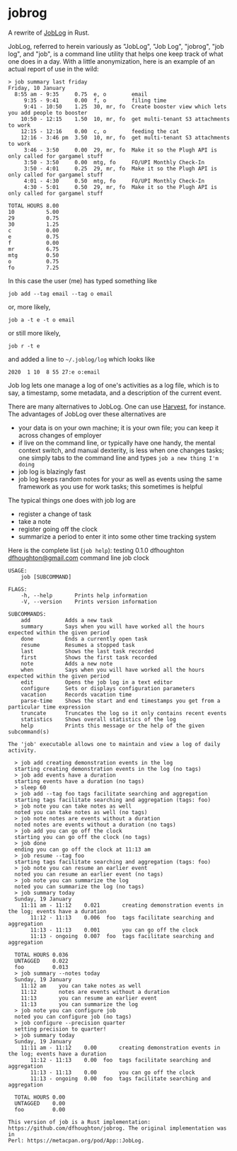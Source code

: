 # jobrog

A rewrite of [JobLog](https://metacpan.org/pod/App::JobLog) in Rust.

JobLog, referred to herein variously as "JobLog", "Job Log", "jobrog", "job log", and "job", is a command line utility
that helps one keep track of what one does in a day. With a little anonymization, here is an example of an actual
report of use in the wild:

    > job summary last friday
    Friday, 10 January
      8:55 am - 9:35     0.75  e, o        email                                                         
         9:35 - 9:41     0.00  f, o        filing time                                                   
         9:41 - 10:50    1.25  30, mr, fo  Create booster view which lets you add people to booster      
        10:50 - 12:15    1.50  10, mr, fo  get multi-tenant S3 attachments to work                       
        12:15 - 12:16    0.00  c, o        feeding the cat                                               
        12:16 - 3:46 pm  3.50  10, mr, fo  get multi-tenant S3 attachments to work                       
         3:46 - 3:50     0.00  29, mr, fo  Make it so the Plugh API is only called for gargamel stuff
         3:50 - 3:50     0.00  mtg, fo     FO/UPI Monthly Check-In                                       
         3:50 - 4:01     0.25  29, mr, fo  Make it so the Plugh API is only called for gargamel stuff
         4:01 - 4:30     0.50  mtg, fo     FO/UPI Monthly Check-In                                       
         4:30 - 5:01     0.50  29, mr, fo  Make it so the Plugh API is only called for gargamel stuff
    
    TOTAL HOURS 8.00
    10          5.00
    29          0.75
    30          1.25
    c           0.00
    e           0.75
    f           0.00
    mr          6.75
    mtg         0.50
    o           0.75
    fo          7.25

In this case the user (me) has typed something like

    job add --tag email --tag o email

or, more likely,

    job a -t e -t o email

or still more likely,

    job r -t e

and added a line to `~/.joblog/log` which looks like

    2020  1 10  8 55 27:e o:email

Job log lets one manage a log of one's activities as a log file, which is to say, a timestamp, some metadata, and a description of
the current event.

There are many alternatives to JobLog. One can use [Harvest](https://www.getharvest.com/), for instance. The advantages of JobLog
over these alternatives are
* your data is on your own machine; it is your own file; you can keep it across changes of employer
* if live on the command line, or typically have one handy, the mental context switch, and manual dexterity, is less when one changes tasks; one simply tabs to the command line and types `job a new thing I'm doing`
* job log is blazingly fast
* job log keeps random notes for your as well as events using the same framework as you use for work tasks; this sometimes is helpful

The typical things one does with job log are
* register a change of task
* take a note
* register going off the clock
* summarize a period to enter it into some other time tracking system

Here is the complete list (`job help`):
    testing 0.1.0
    dfhoughton <dfhoughton@gmail.com>
    command line job clock
    
    USAGE:
        job [SUBCOMMAND]
    
    FLAGS:
        -h, --help       Prints help information
        -V, --version    Prints version information
    
    SUBCOMMANDS:
        add           Adds a new task
        summary       Says when you will have worked all the hours expected within the given period
        done          Ends a currently open task
        resume        Resumes a stopped task
        last          Shows the last task recorded
        first         Shows the first task recorded
        note          Adds a new note
        when          Says when you will have worked all the hours expected within the given period
        edit          Opens the job log in a text editor
        configure     Sets or displays configuration parameters
        vacation      Records vacation time
        parse-time    Shows the start and end timestamps you get from a particular time expression
        truncate      Truncates the log so it only contains recent events
        statistics    Shows overall statistics of the log
        help          Prints this message or the help of the given subcommand(s)
    
    The 'job' executable allows one to maintain and view a log of daily activity.
    
      > job add creating demonstration events in the log
      starting creating demonstration events in the log (no tags)
      > job add events have a duration
      starting events have a duration (no tags)
      > sleep 60
      > job add --tag foo tags facilitate searching and aggregation
      starting tags facilitate searching and aggregation (tags: foo)
      > job note you can take notes as well
      noted you can take notes as well (no tags)
      > job note notes are events without a duration
      noted notes are events without a duration (no tags)
      > job add you can go off the clock
      starting you can go off the clock (no tags)
      > job done
      ending you can go off the clock at 11:13 am
      > job resume --tag foo
      starting tags facilitate searching and aggregation (tags: foo)
      > job note you can resume an earlier event
      noted you can resume an earlier event (no tags)
      > job note you can summarize the log
      noted you can summarize the log (no tags)
      > job summary today
      Sunday, 19 January
        11:11 am - 11:12    0.021       creating demonstration events in the log; events have a duration
           11:12 - 11:13    0.006  foo  tags facilitate searching and aggregation
           11:13 - 11:13    0.001       you can go off the clock
           11:13 - ongoing  0.007  foo  tags facilitate searching and aggregation
      
      TOTAL HOURS 0.036
      UNTAGGED    0.022
      foo         0.013
      > job summary --notes today
      Sunday, 19 January
        11:12 am    you can take notes as well
        11:12       notes are events without a duration
        11:13       you can resume an earlier event
        11:13       you can summarize the log
      > job note you can configure job
      noted you can configure job (no tags)
      > job configure --precision quarter
      setting precision to quarter!
      > job summary today
      Sunday, 19 January
        11:11 am - 11:12    0.00       creating demonstration events in the log; events have a duration
           11:12 - 11:13    0.00  foo  tags facilitate searching and aggregation
           11:13 - 11:13    0.00       you can go off the clock
           11:13 - ongoing  0.00  foo  tags facilitate searching and aggregation
      
      TOTAL HOURS 0.00
      UNTAGGED    0.00
      foo         0.00
    
    This version of job is a Rust implementation: https://github.com/dfhoughton/jobrog. The original implementation was in
    Perl: https://metacpan.org/pod/App::JobLog.